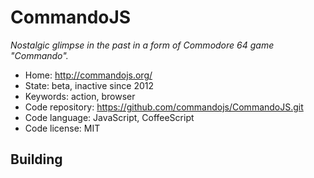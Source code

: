 # CommandoJS

_Nostalgic glimpse in the past in a form of Commodore 64 game "Commando"._

- Home: http://commandojs.org/
- State: beta, inactive since 2012
- Keywords: action, browser
- Code repository: https://github.com/commandojs/CommandoJS.git
- Code language: JavaScript, CoffeeScript
- Code license: MIT

## Building

